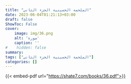 ```yaml
---
title: "الملحمة الحسينية الجزء الثاني"
date: 2023-06-04T01:21:13+03:00
draft: false
ShowToc: False
cover:
    image: img/36.png
    alt: 'صورة'
    caption: ''
#    hidden: false
summary: 
tags: ["الملحمة الحسينية الجزء الثاني"]
categories: []
---
```

{{< embed-pdf url="https://shate7.com/books/36.pdf">}}


